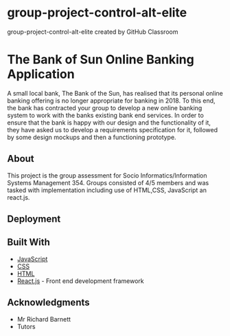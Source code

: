 # group-project-control-alt-elite
group-project-control-alt-elite created by GitHub Classroom

# The Bank of Sun Online Banking Application

A small local bank, The Bank of the Sun, has realised that its personal online banking offering is no longer
appropriate for banking in 2018. To this end, the bank has contracted your group to develop a new online
banking system to work with the banks existing bank end services. In order to ensure that the bank is happy
with our design and the functionality of it, they have asked us to develop a requirements specification for it,
followed by some design mockups and then a functioning prototype.


## About

This project is the group assessment for Socio Informatics/Information Systems Management 354. Groups consisted of 4/5 members and
was tasked with implementation including use of HTML,CSS, JavaScript an react.js.


## Deployment

## Built With

* [JavaScript](http://www.dropwizard.io/1.0.2/docs/) 
* [CSS](http://www.dropwizard.io/1.0.2/docs/) 
* [HTML](https://maven.apache.org/) 
* [React.js](https://rometools.github.io/rome/) - Front end development framework


## Acknowledgments
* Mr Richard Barnett
* Tutors
